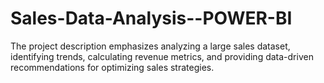 # Sales-Data-Analysis--POWER-BI
The project description emphasizes analyzing a large sales dataset, identifying trends, calculating revenue metrics, and providing data-driven recommendations for optimizing sales strategies.
